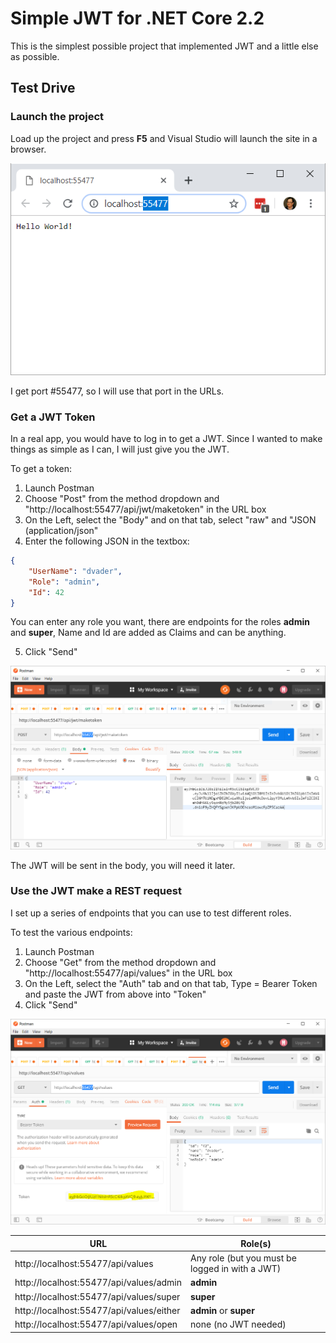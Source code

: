 # Simple JWT for .NET Core 2.2

This is the simplest possible project that implemented JWT and a little else as possible.

## Test Drive

### Launch the project

Load up the project and press **F5** and Visual Studio will launch the site in a browser.

![Browser][Browser]

I get port #55477, so I will use that port in the URLs. 

### Get a JWT Token

In a real app, you would have to log in to get a JWT. Since I wanted to make things as simple as I can, I will just give you the JWT. 

To get a token:

1. Launch Postman
2. Choose "Post" from the method dropdown and "http://localhost:55477/api/jwt/maketoken" in the URL box
3. On the Left, select the "Body" and on that tab, select "raw" and "JSON (application/json"
4. Enter the following JSON in the textbox:
```JSON
{
    "UserName": "dvader",
    "Role": "admin",
    "Id": 42
}
```
You can enter any role you want, there are endpoints for the roles **admin** and **super**, Name and Id are added as Claims and can be anything.

5. Click "Send"

![Make the Token with Postman][MakeToken]

The JWT will be sent in the body, you will need it later.

### Use the JWT make a REST request

I set up a series of endpoints that you can use to test different roles.

To test the various endpoints:

1. Launch Postman
2. Choose "Get" from the method dropdown and "http://localhost:55477/api/values" in the URL box
3. On the Left, select the "Auth" tab and on that tab, Type = Bearer Token and paste the JWT from above into "Token"
4. Click "Send"

![Make a Request][MakeRequest]

| URL                                      | Role(s)                                         |
|------------------------------------------|-------------------------------------------------|
| http://localhost:55477/api/values        | Any role (but you must be logged in with a JWT) |
| http://localhost:55477/api/values/admin  | **admin**                                       |
| http://localhost:55477/api/values/super  | **super**                                       |
| http://localhost:55477/api/values/either | **admin** or **super**                          |
| http://localhost:55477/api/values/open   | none (no JWT needed)                            |

[Browser]: https://github.com/jrcs3/SimpleJwt4Core22/blob/master/pictures/Browser.PNG?raw=true "Browser opens after project is started"

[MakeToken]: https://github.com/jrcs3/SimpleJwt4Core22/blob/master/pictures/MakeToken.PNG?raw=true "Request a JWT"

[MakeRequest]: https://github.com/jrcs3/SimpleJwt4Core22/blob/master/pictures/MakeRequest.PNG?raw=true "Call the endpoint"

[BadRequest]: https://github.com/jrcs3/SimpleJwt4Core22/blob/master/pictures/BadRequest.PNG?raw=true "Call the endpoint, wrong role"
